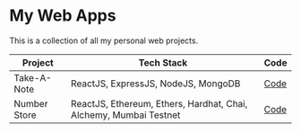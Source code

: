 # My Web Apps
This is a collection of all my personal web projects.

| Project      | Tech Stack                                                        | Code                                                                          |
| ------------ | ----------------------------------------------------------------- | ----------------------------------------------------------------------------- |
| Take-A-Note  | ReactJS, ExpressJS, NodeJS, MongoDB                               | [Code](https://github.com/ishanlearnsprog/my-web-apps/tree/main/take-a-note)  |
| Number Store | ReactJS, Ethereum, Ethers, Hardhat, Chai, Alchemy, Mumbai Testnet | [Code](https://github.com/ishanlearnsprog/my-web-apps/tree/main/number-store) |